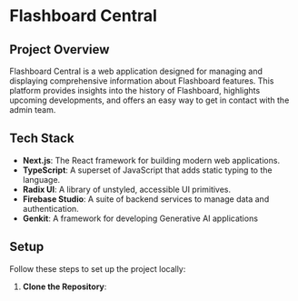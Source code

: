 # Flashboard Central

## Project Overview

Flashboard Central is a web application designed for managing and displaying comprehensive information about Flashboard features. This platform provides insights into the history of Flashboard, highlights upcoming developments, and offers an easy way to get in contact with the admin team.


## Tech Stack

*   **Next.js**: The React framework for building modern web applications.
*   **TypeScript**: A superset of JavaScript that adds static typing to the language.
*   **Radix UI**: A library of unstyled, accessible UI primitives.
*   **Firebase Studio**: A suite of backend services to manage data and authentication.
*   **Genkit**: A framework for developing Generative AI applications

## Setup

Follow these steps to set up the project locally:

1.  **Clone the Repository**:


